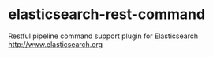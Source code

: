 elasticsearch-rest-command
==========================

Restful pipeline command support plugin for Elasticsearch  http://www.elasticsearch.org
